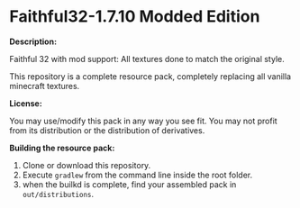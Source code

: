 Faithful32-1.7.10 Modded Edition
=================

**Description:**

Faithful 32 with mod support: All textures done to match the original style.

This repository is a complete resource pack, completely replacing all vanilla minecraft textures.

**License:**

You may use/modify this pack in any way you see fit. You may not profit from its distribution or the distribution of derivatives.

**Building the resource pack:**

1) Clone or download this repository.
2) Execute `gradlew` from the command line inside the root folder.
3) when the builkd is complete, find your assembled pack in `out/distributions`.
